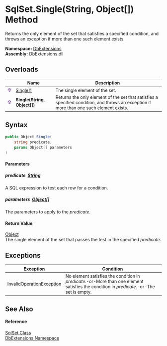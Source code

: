 SqlSet.Single(String, Object[]) Method
======================================
Returns the only element of the set that satisfies a specified condition, and throws an exception if more than one such element exists.
  
**Namespace:** [DbExtensions][1]  
**Assembly:** DbExtensions.dll

Overloads
---------

|                  | Name                         | Description                                                                                                                             |
| ---------------- | ---------------------------- | --------------------------------------------------------------------------------------------------------------------------------------- |
| ![Public method] | [Single()][2]                | The single element of the set.                                                                                                          |
| ![Public method] | **Single(String, Object[])** | Returns the only element of the set that satisfies a specified condition, and throws an exception if more than one such element exists. |


Syntax
------

```csharp
public Object Single(
	string predicate,
	params Object[] parameters
)
```

#### Parameters

##### *predicate*  [String][3]
A SQL expression to test each row for a condition.

##### *parameters*  [Object][4][]
The parameters to apply to the *predicate*.

#### Return Value
[Object][4]  
The single element of the set that passes the test in the specified *predicate*.

Exceptions
----------

| Exception                      | Condition                                                                                                                                |
| ------------------------------ | ---------------------------------------------------------------------------------------------------------------------------------------- |
| [InvalidOperationException][5] | No element satisfies the condition in *predicate*.-or-More than one element satisfies the condition in *predicate*.-or-The set is empty. |


See Also
--------

#### Reference
[SqlSet Class][6]  
[DbExtensions Namespace][1]  

[1]: ../README.md
[2]: Single.md
[3]: https://learn.microsoft.com/dotnet/api/system.string
[4]: https://learn.microsoft.com/dotnet/api/system.object
[5]: https://learn.microsoft.com/dotnet/api/system.invalidoperationexception
[6]: README.md
[Public method]: ../../icons/pubmethod.svg "Public method"